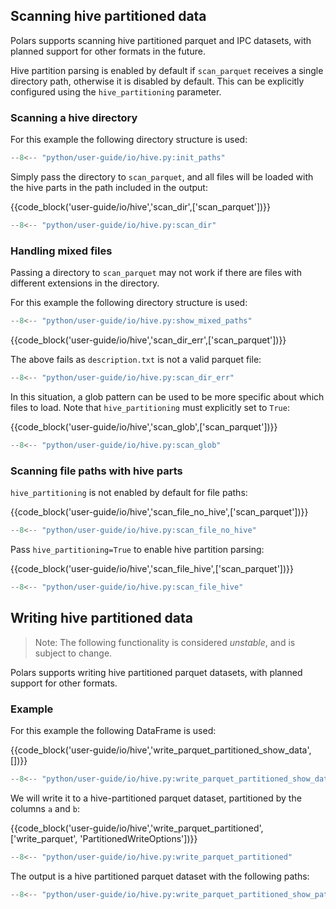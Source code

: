 ## Scanning hive partitioned data

Polars supports scanning hive partitioned parquet and IPC datasets, with planned support for other
formats in the future.

Hive partition parsing is enabled by default if `scan_parquet` receives a single directory path,
otherwise it is disabled by default. This can be explicitly configured using the `hive_partitioning`
parameter.

### Scanning a hive directory

For this example the following directory structure is used:

```python exec="on" result="text" session="user-guide/io/hive"
--8<-- "python/user-guide/io/hive.py:init_paths"
```

Simply pass the directory to `scan_parquet`, and all files will be loaded with the hive parts in the
path included in the output:

{{code_block('user-guide/io/hive','scan_dir',['scan_parquet'])}}

```python exec="on" result="text" session="user-guide/io/hive"
--8<-- "python/user-guide/io/hive.py:scan_dir"
```

### Handling mixed files

Passing a directory to `scan_parquet` may not work if there are files with different extensions in
the directory.

For this example the following directory structure is used:

```python exec="on" result="text" session="user-guide/io/hive"
--8<-- "python/user-guide/io/hive.py:show_mixed_paths"
```

{{code_block('user-guide/io/hive','scan_dir_err',['scan_parquet'])}}

The above fails as `description.txt` is not a valid parquet file:

```python exec="on" result="text" session="user-guide/io/hive"
--8<-- "python/user-guide/io/hive.py:scan_dir_err"
```

In this situation, a glob pattern can be used to be more specific about which files to load. Note
that `hive_partitioning` must explicitly set to `True`:

{{code_block('user-guide/io/hive','scan_glob',['scan_parquet'])}}

```python exec="on" result="text" session="user-guide/io/hive"
--8<-- "python/user-guide/io/hive.py:scan_glob"
```

### Scanning file paths with hive parts

`hive_partitioning` is not enabled by default for file paths:

{{code_block('user-guide/io/hive','scan_file_no_hive',['scan_parquet'])}}

```python exec="on" result="text" session="user-guide/io/hive"
--8<-- "python/user-guide/io/hive.py:scan_file_no_hive"
```

Pass `hive_partitioning=True` to enable hive partition parsing:

{{code_block('user-guide/io/hive','scan_file_hive',['scan_parquet'])}}

```python exec="on" result="text" session="user-guide/io/hive"
--8<-- "python/user-guide/io/hive.py:scan_file_hive"
```

## Writing hive partitioned data

> Note: The following functionality is considered _unstable_, and is subject to change.

Polars supports writing hive partitioned parquet datasets, with planned support for other formats.

### Example

For this example the following DataFrame is used:

{{code_block('user-guide/io/hive','write_parquet_partitioned_show_data',[])}}

```python exec="on" result="text" session="user-guide/io/hive"
--8<-- "python/user-guide/io/hive.py:write_parquet_partitioned_show_data"
```

We will write it to a hive-partitioned parquet dataset, partitioned by the columns `a` and `b`:

{{code_block('user-guide/io/hive','write_parquet_partitioned',['write_parquet', 'PartitionedWriteOptions'])}}

```python exec="on" result="text" session="user-guide/io/hive"
--8<-- "python/user-guide/io/hive.py:write_parquet_partitioned"
```

The output is a hive partitioned parquet dataset with the following paths:

```python exec="on" result="text" session="user-guide/io/hive"
--8<-- "python/user-guide/io/hive.py:write_parquet_partitioned_show_paths"
```
